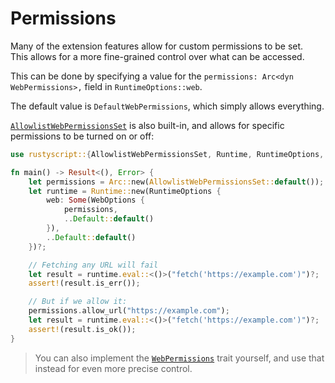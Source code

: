 # Permissions
Many of the extension features allow for custom permissions to be set.  
This allows for a more fine-grained control over what can be accessed.

This can be done by specifying a value for the `permissions: Arc<dyn WebPermissions>,` field in `RuntimeOptions::web`.

The default value is `DefaultWebPermissions`, which simply allows everything.

[`AllowlistWebPermissionsSet`](https://docs.rs/rustyscript/latest/rustyscript/struct.AllowlistWebPermissionsSet.html) is also built-in, and allows for specific permissions to be turned on or off:

```rust
use rustyscript::{AllowlistWebPermissionsSet, Runtime, RuntimeOptions, WebOptions, Error};

fn main() -> Result<(), Error> {
    let permissions = Arc::new(AllowlistWebPermissionsSet::default());
    let runtime = Runtime::new(RuntimeOptions {
        web: Some(WebOptions {
            permissions,
            ..Default::default()
        }),
        ..Default::default()
    })?;

    // Fetching any URL will fail
    let result = runtime.eval::<()>("fetch('https://example.com')")?;
    assert!(result.is_err());

    // But if we allow it:
    permissions.allow_url("https://example.com");
    let result = runtime.eval::<()>("fetch('https://example.com')")?;
    assert!(result.is_ok());
}
```

> You can also implement the [`WebPermissions`](https://docs.rs/rustyscript/latest/rustyscript/trait.WebPermissions.html) trait yourself, and use that instead for even more precise control.